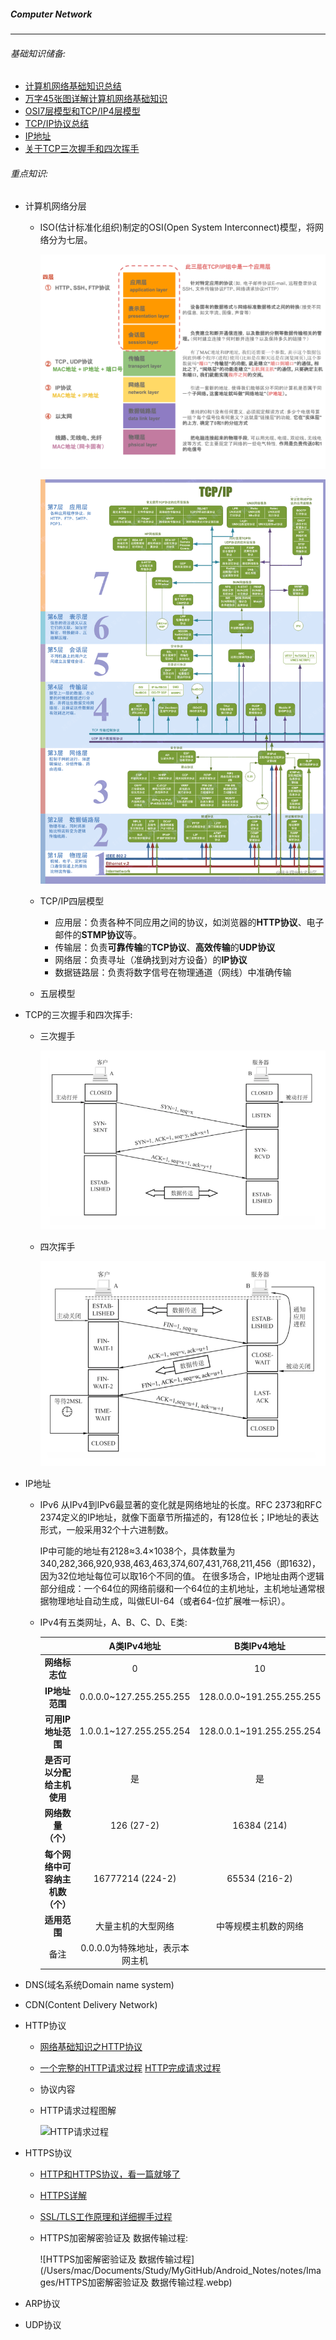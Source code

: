 ##### Computer Network

---



###### 基础知识储备:

* [计算机网络基础知识总结](https://www.runoob.com/w3cnote/summary-of-network.html) 
* [万字45张图详解计算机网络基础知识](https://www.eet-china.com/mp/a50982.html) 
* [OSI7层模型和TCP/IP4层模型](https://zhuanlan.zhihu.com/p/32059190) 
* [TCP/IP协议总结](https://zhuanlan.zhihu.com/p/303430856) 
* [IP地址](https://zh.wikipedia.org/wiki/IP地址) 
* [关于TCP三次握手和四次挥手](https://segmentfault.com/a/1190000039165592) 



###### 重点知识:

* 计算机网络分层

  * ISO(估计标准化组织)制定的OSI(Open System Interconnect)模型，将网络分为七层。

    ![OSI七层模型](https://github.com/Junne/Android_Notes/blob/master/notes/Images/OSI-TCP-IP.png) 

    ![7LayerProtocol](https://github.com/Junne/Android_Notes/blob/master/notes/Images/7LayerProtocol.png) 

    

  * TCP/IP四层模型

    - 应用层：负责各种不同应用之间的协议，如浏览器的**HTTP协议**、电子邮件的**STMP协议**等。
    - 传输层：负责**可靠传输**的**TCP协议**、**高效传输**的**UDP协议**
    - 网络层：负责寻址（准确找到对方设备）的**IP协议**
    - 数据链路层：负责将数字信号在物理通道（网线）中准确传输

  * 五层模型

* TCP的三次握手和四次挥手:

  * 三次握手

    ![TCP三次握手](https://github.com/Junne/Android_Notes/blob/master/notes/Images/TCP三次握手.webp)

  * 四次挥手

    ![TCP四次挥手](https://github.com/Junne/Android_Notes/blob/master/notes/Images/TCP四次挥手.webp) 

  

* IP地址

  * IPv6 从IPv4到IPv6最显著的变化就是网络地址的长度。RFC 2373和RFC 2374定义的IP地址，就像下面章节所描述的，有128位长；IP地址的表达形式，一般采用32个十六进制数。

    IP中可能的地址有2128≈3.4×1038个，具体数量为340,282,366,920,938,463,463,374,607,431,768,211,456（即1632)，因为32位地址每位可以取16个不同的值。 在很多场合，IP地址由两个逻辑部分组成：一个64位的网络前缀和一个64位的主机地址，主机地址通常根据物理地址自动生成，叫做EUI-64（或者64-位扩展唯一标识）。

  * IPv4有五类网址，A、B、C、D、E类:

    |                                  |         **A类IPv4地址**         |      **B类IPv4地址**      |      **C类IPv4地址**      |                 **D类IPv4地址**                 | **E类IPv4地址**                          |
    | :------------------------------: | :-----------------------------: | :-----------------------: | :-----------------------: | :---------------------------------------------: | ---------------------------------------- |
    |          **网络标志位**          |                0                |            10             |            110            |                      1110                       | 11110                                    |
    |          **IP地址范围**          |     0.0.0.0~127.255.255.255     | 128.0.0.0~191.255.255.255 | 192.0.0.0~223.255.255.255 |            224.0.0.0~239.255.255.255            | 240.0.0.0~247.255.255.255                |
    |        **可用IP地址范围**        |     1.0.0.1~127.255.255.254     | 128.0.0.1~191.255.255.254 | 192.0.0.1~223.255.255.254 |                                                 |                                          |
    |    **是否可以分配给主机使用**    |               是                |            是             |            是             |                       否                        | 否                                       |
    |        **网络数量（个）**        |           126 (27-2)            |        16384 (214)        |       2097152 (221)       |                       ---                       | ---                                      |
    | **每个网络中可容纳主机数（个）** |        16777214 (224-2)         |       65534 (216-2)       |        254 (28-2)         |                       ---                       | ---                                      |
    |           **适用范围**           |       大量主机的大型网络        |   中等规模主机数的网络    |        小型局域网         | 留给Internet体系结构委员会(IAB)使用【组播地址】 | 保留，仅作为搜索、Internet的实验和开发用 |
    |               备注               | 0.0.0.0为特殊地址，表示本网主机 |                           |                           |                                                 | 255.255.255.255为特殊地址，用于定向广播  |

* DNS(域名系统Domain name system)

* CDN(Content Delivery Network)

* HTTP协议

  * [网络基础知识之HTTP协议](https://zhuanlan.zhihu.com/p/24913080) 

  * [一个完整的HTTP请求过程](https://zhuanlan.zhihu.com/p/37436528)   [HTTP完成请求过程](https://www.cnblogs.com/guobm/p/9739704.html) 

  * 协议内容

  * HTTP请求过程图解

    ![HTTP请求过程](/Users/mac/Documents/Study/MyGitHub/Android_Notes/notes/Images/HTTP请求过程.png) 

* HTTPS协议

  * [HTTP和HTTPS协议，看一篇就够了](https://blog.csdn.net/xiaoming100001/article/details/81109617) 

  * [HTTPS详解](https://segmentfault.com/a/1190000021494676) 

  * [SSL/TLS工作原理和详细握手过程](https://segmentfault.com/a/1190000021559557?_ea=29659396) 

  * HTTPS加密解密验证及 数据传输过程:

    ![HTTPS加密解密验证及 数据传输过程](/Users/mac/Documents/Study/MyGitHub/Android_Notes/notes/Images/HTTPS加密解密验证及 数据传输过程.webp) 

    

* ARP协议

* UDP协议

